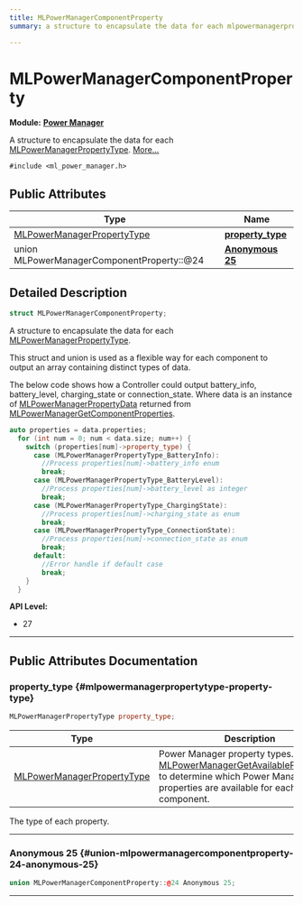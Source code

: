 ```yaml
---
title: MLPowerManagerComponentProperty
summary: a structure to encapsulate the data for each mlpowermanagerpropertytype. 

---
```


# MLPowerManagerComponentProperty

**Module:** **[Power Manager](/api-ref/api/Modules/group___power_manager/group___power_manager.md)**



A structure to encapsulate the data for each [MLPowerManagerPropertyType](/api-ref/api/Modules/group___power_manager/group___power_manager.md#enum-mlpowermanagerpropertytype).  [More...](#detailed-description)


`#include <ml_power_manager.h>`

## Public Attributes

| Type           | Name           |
| -------------- | -------------- |
| [MLPowerManagerPropertyType](/api-ref/api/Modules/group___power_manager/group___power_manager.md#enums-mlpowermanagerpropertytype) | **[property_type](/api-ref/api/Modules/group___power_manager/struct_m_l_power_manager_component_property.md#mlpowermanagerpropertytype-property-type)**  |
| union MLPowerManagerComponentProperty::@24 | **[Anonymous 25](/api-ref/api/Modules/group___power_manager/struct_m_l_power_manager_component_property.md#union-mlpowermanagercomponentproperty-24-anonymous-25)**  |

## Detailed Description

```cpp
struct MLPowerManagerComponentProperty;
```

A structure to encapsulate the data for each [MLPowerManagerPropertyType](/api-ref/api/Modules/group___power_manager/group___power_manager.md#enum-mlpowermanagerpropertytype). 

This struct and union is used as a flexible way for each component to output an array containing distinct types of data.

The below code shows how a Controller could output battery_info, battery_level, charging_state or connection_state. Where data is an instance of [MLPowerManagerPropertyData](/api-ref/api/Modules/group___power_manager/struct_m_l_power_manager_property_data.md) returned from [MLPowerManagerGetComponentProperties](/api-ref/api/Modules/group___power_manager/group___power_manager.md#mlresult-mlpowermanagergetcomponentproperties). 

```cpp
auto properties = data.properties;
  for (int num = 0; num < data.size; num++) {
    switch (properties[num]->property_type) {
      case (MLPowerManagerPropertyType_BatteryInfo):
        //Process properties[num]->battery_info enum
        break;
      case (MLPowerManagerPropertyType_BatteryLevel):
        //Process properties[num]->battery_level as integer
        break;
      case (MLPowerManagerPropertyType_ChargingState):
        //Process properties[num]->charging_state as enum
        break;
      case (MLPowerManagerPropertyType_ConnectionState):
        //Process properties[num]->connection_state as enum
        break;
      default:
        //Error handle if default case
        break;
    }
  }
```




**API Level:**
  * 27




-----------
## Public Attributes Documentation

### property_type {#mlpowermanagerpropertytype-property-type}

```cpp
MLPowerManagerPropertyType property_type;
```



| Type | Description |
|--|--|
| [MLPowerManagerPropertyType](/api-ref/api/Modules/group___power_manager/group___power_manager.md#enums-mlpowermanagerpropertytype) | Power Manager property types. Query [MLPowerManagerGetAvailableProperties()](/api-ref/api/Modules/group___power_manager/group___power_manager.md#mlresult-mlpowermanagergetavailableproperties) to determine which Power Manager properties are available for each component.  |


The type of each property. 





-----------

### Anonymous 25 {#union-mlpowermanagercomponentproperty-24-anonymous-25}

```cpp
union MLPowerManagerComponentProperty::@24 Anonymous 25;
```






-----------

